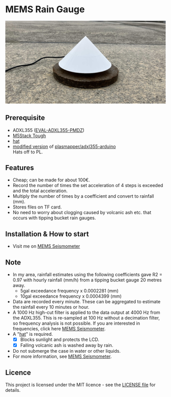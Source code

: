 # MEMS Rain Gauge  
<img src="images/1.JPG"  width="800">

## Prerequisite
 - ADXL355 ([EVAL-ADXL355-PMDZ](https://www.analog.com/en/products/adxl355.html#product-overview))
 - [M5Stack Tough](https://docs.m5stack.com/en/core/tough)
 - [hat](https://github.com/T40O0/ADXL355_SPI_M5_SD_FIR/blob/main/3D_model/hat.stl)
 - [modified version](https://github.com/T40O0/M5_ADXL355/tree/M5) of [plasmapper/adxl355-arduino](https://github.com/plasmapper/adxl355-arduino)  
Hats off to PL.

## Features
 - Cheap; can be made for about 100€.
 - Record the number of times the set acceleration of 4 steps is exceeded and the total acceleration.
 - Multiply the number of times by a coefficient and convert to rainfall (mm).
 - Stores files on TF card.
 - No need to worry about clogging caused by volcanic ash etc. that occurs with tipping bucket rain gauges.

## Installation & How to start
 - Visit me on [MEMS Seismometer](https://github.com/T40O0/ADXL355_SPI_M5_SD_FIR)

## Note
 - In my area, rainfall estimates using the following coefficients gave R2 = 0.97 with hourly rainfall (mm/h) from a tipping bucket gauge 20 metres away.
   - 5gal exceedance frequency x 0.0002281 (mm)
   - 10gal exceedance frequency x 0.0004399 (mm)
 - Data are recorded every minute. These can be aggregated to estimate the rainfall every 10 minutes or hour.
 - A 1000 Hz high-cut filter is applied to the data output at 4000 Hz from the ADXL355. This is re-sampled at 100 Hz without a decimation filter, so frequency analysis is not possible. If you are interested in frequencies, click here [MEMS Seismometer](https://github.com/T40O0/ADXL355_SPI_M5_SD_FIR).
 - A "[hat](https://github.com/T40O0/ADXL355_SPI_M5_SD_FIR/blob/main/3D_model/hat.stl)" is required.
   - [x] Blocks sunlight and protects the LCD.
   - [x] Falling volcanic ash is washed away by rain.
 - Do not submerge the case in water or other liquids.
 - For more information, see [MEMS Seismometer](https://github.com/T40O0/ADXL355_SPI_M5_SD_FIR).

## Licence
This project is licensed under the MIT licence - see the [LICENSE file](LICENSE) for details.
